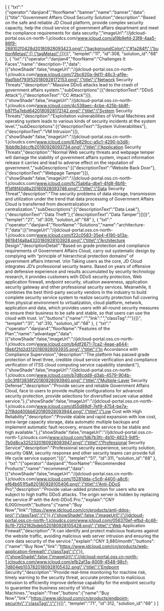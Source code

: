 [
	{
		"txt":"{\"operator\":\"danjian4\",\"floorName\":\"banner\",\"name\":\"banner\",\"data\":[{\"title\":\"Government Affairs Cloud Security Solution\",\"description\":\"Based on the safe and reliable JD Cloud platform, provide complex security capacity, help the cloud service of government affairs department and meet the compliance requirements for data security.\",\"imageUrl\":\"//jdcloud-portal.oss.cn-north-1.jcloudcs.com/www.jcloud.com/a19b9efd-23f8-4aa5-86f9-268102f0428d20180928093423.png\",\"backgroundColor\":\"#1a284f\",\"buttonMetas\":[],\"tagMetas\":[]}]}",
		"templet":"11",
		"id":308,
		"solution_id":"68"
	},
	{
		"txt":"{\"operator\":\"danjian4\",\"floorName\":\"Challenges It Faces\",\"name\":\"description-1\",\"data\":[{\"showShade\":false,\"imageUrl\":\"//jdcloud-portal.oss.cn-north-1.jcloudcs.com/www.jcloud.com/72bc620a-9d11-48c3-af9e-9ad1bbf793f520180928172153.png\",\"title\":\"Network Security Threats\",\"description\":\"Massive DDoS attacks lead to the crash of government affairs system.\",\"subDescriptions\":[{\"descriptionText\":\"DDoS Attack\"},{\"descriptionText\":\"CC Attack\"}]},{\"showShade\":false,\"imageUrl\":\"//jdcloud-portal.oss.cn-north-1.jcloudcs.com/www.jcloud.com/4c538aec-4cbe-425b-bb8f-b97f5a7ebd6420180928172142.png\",\"title\":\"System Security Threats\",\"description\":\"Exploitation vulnerabilities of Virtual Machines and operating system leads to various kinds of security incidents at the system level.\",\"subDescriptions\":[{\"descriptionText\":\"System Vulnerabilities\"},{\"descriptionText\":\"VM Intrusion\"}]},{\"showShade\":false,\"imageUrl\":\"//jdcloud-portal.oss.cn-north-1.jcloudcs.com/www.jcloud.com/67e829cc-a5c1-4290-b3d8-1bbb9b3dccfb20180928093734.png\",\"title\":\"Application Security Threats\",\"description\":\"Normal Web security threats and webpage temper will damage the stability of government affairs system, impact information release it carries and lead to adverse effect on the reputation of government.\",\"subDescriptions\":[{\"descriptionText\":\"Website Back Door\"},{\"descriptionText\":\"Webpage Tamper\"}]},{\"showShade\":false,\"imageUrl\":\"//jdcloud-portal.oss.cn-north-1.jcloudcs.com/www.jcloud.com/fc75ab6a-dbe1-4fd8-8bf8-ff1df8f40d8a20180928093746.png\",\"title\":\"Data Security Threat\",\"description\":\"The security problems of data storage, transmission and utilization under the trend that data processing of Government Affairs Cloud is transferred from decentralization to centralization.\",\"subDescriptions\":[{\"descriptionText\":\"Data Leak\"},{\"descriptionText\":\"Data Theft\"},{\"descriptionText\":\"Data Tamper\"}]}]}",
		"templet":"21",
		"id":309,
		"solution_id":"68"
	},
	{
		"txt":"{\"operator\":\"danjian4\",\"floorName\":\"Solutions\",\"name\":\"architecture-1\",\"data\":[{\"imageUrl\":\"//jdcloud-portal.oss.cn-north-1.jcloudcs.com/www.jcloud.com/f22c0583-35e4-4190-b13a-9618414a8a4320180928103928.png\",\"title\":\"Architecture Design\",\"descriptionDetail\":\"Based on grade protection and compliance requirements of Government Affairs Cloud, carry out systematic design by complying with “principle of hierarchical protection domains” of government affairs Internet. \\n\\n Taking users as the core, JD Cloud integrates JD’s professional security teams. Based on years of offensive and defensive experience and results accumulated by security technology research, it provides customers with DDoS security protection, Web application firewall, endpoint security, situation awareness, application security gateway and other professional security services. Meanwhile, it combines the best third-party security vendors in the industry to build complete security service system to realize security protection full covering from physical environment to virtualization, cloud platform, network, application and data, which provides users with all-round security measures to ensure their business to be safe and stable, so that users can use the cloud with trust. \\n\",\"buttons\":{\"name\":\"\",\"link\":\"\",\"classTag\":\"\"}}]}",
		"templet":"31",
		"id":310,
		"solution_id":"68"
	},
	{
		"txt":"{\"operator\":\"danjian4\",\"floorName\":\"Features of the Plan\",\"name\":\"advantage\",\"data\":[{\"showShade\":false,\"imageUrl\":\"//jdcloud-portal.oss.cn-north-1.jcloudcs.com/www.jcloud.com/b4df2671-7ca2-4eae-a644-f8ebf2fd2d3120180928093935.png\",\"title\":\"In Accordance with Compliance Supervision\",\"description\":\"The platform has passed grade protection of level three, credible cloud service verification and compliance verification of ITSS cloud computing service capability standard.\"},{\"showShade\":false,\"imageUrl\":\"//jdcloud-portal.oss.cn-north-1.jcloudcs.com/www.jcloud.com/b7d8cdd9-d3ab-4579-904b-c0c3f813838f20180928093940.png\",\"title\":\"Multiple-Layer Security Defense\",\"description\":\"Provide secure and reliable Government Affairs Cloud, face to users to provide multiple configurations for advanced security protection, provide selections for diversified secure value added service.\"},{\"showShade\":false,\"imageUrl\":\"//jdcloud-portal.oss.cn-north-1.jcloudcs.com/www.jcloud.com/d55d98df-7ef9-4754-be7a-27f8dd400bb620180928093944.png\",\"title\":\"Low Cost with High Reliability\",\"description\":\"Provide stable and rapid expansion with low cost, extra-large capacity storage, data automatic multiple backups and implement automatic fault recovery, ensure the service to be stable and high available.\"},{\"showShade\":false,\"imageUrl\":\"//jdcloud-portal.oss.cn-north-1.jcloudcs.com/www.jcloud.com/1db7b3fc-4b10-4823-9df5-7b0d8ca3252320180928093947.png\",\"title\":\"Professional Security Service\",\"description\":\"Professional security experience, security solution, security O&M, security response and other security teams can provide full life cycle service support.\"}]}",
		"templet":"51",
		"id":311,
		"solution_id":"68"
	},
	{
		"txt":"{\"operator\":\"danjian4\",\"floorName\":\"Recommended Products\",\"name\":\"recommend\",\"data\":[{\"showShade\":false,\"imageUrl\":\"//jdcloud-portal.oss.cn-north-1.jcloudcs.com/www.jcloud.com/15281dda-c5c6-4400-a8c6-ef64b651f5a820180928105406.png\",\"title\":\"Anti-DDoS Pro\",\"description\":\"Provide value-added protection for users who are subject to high traffic DDoS attacks. The origin server is hidden by replacing the service IP with the Anti-DDoS Pro.\",\"explain\":\"CNY 6,000/month\",\"buttons\":{\"name\":\"Buy Now\",\"link\":\"https://www.jdcloud.com/cn/products/anti-ddos-pro\",\"classTag\":\"\"}},{\"showShade\":false,\"imageUrl\":\"//jdcloud-portal.oss.cn-north-1.jcloudcs.com/www.jcloud.com/056370ef-efbd-4c46-8cf9-7252162bdeb520180928105428.png\",\"title\":\"Web Application Firewall\",\"description\":\"It can identify and protect malicious features against the website traffic, avoiding malicious web server intrusion and ensuring the core data security of the service.\",\"explain\":\"CNY 3,880/month\",\"buttons\":{\"name\":\"Buy Now\",\"link\":\"https://www.jdcloud.com/cn/products/web-application-firewall\",\"classTag\":\"\"}},{\"showShade\":false,\"imageUrl\":\"//jdcloud-portal.oss.cn-north-1.jcloudcs.com/www.jcloud.com/efb2af3a-6009-4548-98cf-7d804eb1037820180928105432.png\",\"title\":\"Endpoint Security\",\"description\":\"Provide real-time monitoring for machine risk, timely warning to the security threat, accurate protection to malicious intrusion to efficiently improve defense capability for the endpoint security to guarantee the business security of Virtual Machines.\",\"explain\":\"Free\",\"buttons\":{\"name\":\"Buy Now\",\"link\":\"https://www.jdcloud.com/cn/products/endpoint-security\",\"classTag\":\"\"}}]}",
		"templet":"71",
		"id":312,
		"solution_id":"68"
	}
]